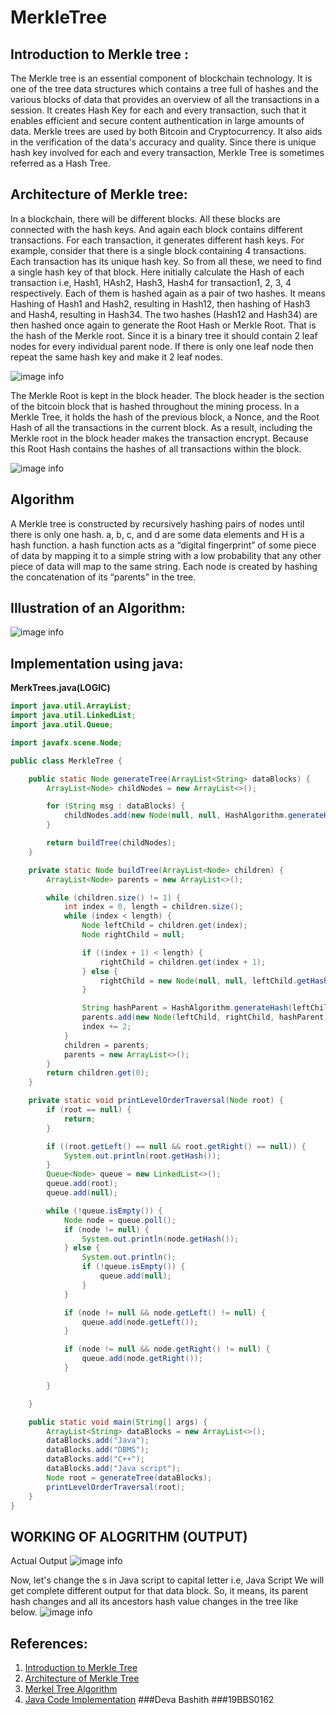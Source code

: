 # MerkleTree

## Introduction to Merkle tree :

The Merkle tree is an essential component of blockchain technology. It is one of the tree data structures which contains a tree full of hashes and the various blocks of data that provides an overview of all the transactions in a session. It creates Hash Key for each and every transaction, such that it enables efficient and secure content authentication in large amounts of data. Merkle trees are used by both Bitcoin and Cryptocurrency. It also aids in the verification of the data's accuracy and quality. Since there is unique hash key involved for each and every transaction, Merkle Tree is sometimes referred as a Hash Tree.

## Architecture of Merkle tree:

In a blockchain, there will be different blocks. All these blocks are connected with the hash keys. And again each block contains different transactions. For each transaction, it generates different hash keys.
 For example, consider that there is a single block containing 4 transactions. Each transaction has its unique hash key. So from all these, we need to find a single hash key of that block. Here initially calculate the Hash of each transaction i.e, Hash1, HAsh2, Hash3, Hash4 for transaction1, 2, 3, 4 respectively. Each of them is hashed again as a pair of two hashes. It means Hashing of Hash1 and Hash2, resulting in Hash12, then hashing of Hash3 and Hash4, resulting in Hash34. The two hashes (Hash12 and Hash34) are then hashed once again to generate the Root Hash or Merkle Root. That is the hash of the Merkle root.
Since it is a binary tree it should contain 2 leaf nodes for every individual parent node. If there is only one leaf node then repeat the same hash key and make it 2 leaf nodes.


![image info](https://miro.medium.com/max/894/1*1e-wyMbvf8-u7Le1LUxTBA.png)

The Merkle Root is kept in the block header. The block header is the section of the bitcoin block that is hashed throughout the mining process. In a Merkle Tree, it holds the hash of the previous block, a Nonce, and the Root Hash of all the transactions in the current block. As a result, including the Merkle root in the block header makes the transaction encrypt. Because this Root Hash contains the hashes of all transactions within the block.

![image info](https://static.javatpoint.com/tutorial/blockchain/images/blockchain-merkle-tree2.png)

## Algorithm

A Merkle tree is constructed by recursively hashing pairs of nodes until there is only one hash.
a, b, c, and d are some data elements and H is a hash function.
a hash function acts as a “digital fingerprint” of some piece of data by mapping it to a simple string with a low probability that any other piece of data will map to the same string.
Each node is created by hashing the concatenation of its “parents” in the tree.

## Illustration of an Algorithm:

![image info](https://miro.medium.com/max/1400/1*prtcx2rVQZmX9oZcyrC_gQ.png)

## Implementation using java:

**MerkTrees.java(LOGIC)**

```java
import java.util.ArrayList;
import java.util.LinkedList;
import java.util.Queue;

import javafx.scene.Node;

public class MerkleTree {

    public static Node generateTree(ArrayList<String> dataBlocks) {
        ArrayList<Node> childNodes = new ArrayList<>();

        for (String msg : dataBlocks) {
            childNodes.add(new Node(null, null, HashAlgorithm.generateHash(msg)));
        }

        return buildTree(childNodes);
    }

    private static Node buildTree(ArrayList<Node> children) {
        ArrayList<Node> parents = new ArrayList<>();

        while (children.size() != 1) {
            int index = 0, length = children.size();
            while (index < length) {
                Node leftChild = children.get(index);
                Node rightChild = null;

                if ((index + 1) < length) {
                    rightChild = children.get(index + 1);
                } else {
                    rightChild = new Node(null, null, leftChild.getHash());
                }

                String hashParent = HashAlgorithm.generateHash(leftChild.getHash() + rightChild.getHash());
                parents.add(new Node(leftChild, rightChild, hashParent));
                index += 2;
            }
            children = parents;
            parents = new ArrayList<>();
        }
        return children.get(0);
    }

    private static void printLevelOrderTraversal(Node root) {
        if (root == null) {
            return;
        }

        if ((root.getLeft() == null && root.getRight() == null)) {
            System.out.println(root.getHash());
        }
        Queue<Node> queue = new LinkedList<>();
        queue.add(root);
        queue.add(null);

        while (!queue.isEmpty()) {
            Node node = queue.poll();
            if (node != null) {
                System.out.println(node.getHash());
            } else {
                System.out.println();
                if (!queue.isEmpty()) {
                    queue.add(null);
                }
            }

            if (node != null && node.getLeft() != null) {
                queue.add(node.getLeft());
            }

            if (node != null && node.getRight() != null) {
                queue.add(node.getRight());
            }

        }

    }

    public static void main(String[] args) {
        ArrayList<String> dataBlocks = new ArrayList<>();
        dataBlocks.add("Java");
        dataBlocks.add("DBMS");
        dataBlocks.add("C++");
        dataBlocks.add("Java script");
        Node root = generateTree(dataBlocks);
        printLevelOrderTraversal(root);
    }
}
```

## WORKING OF ALOGRITHM (OUTPUT)

Actual Output
![image info](https://1.bp.blogspot.com/-qel_meQ_-WU/YKk7LOWIabI/AAAAAAAAt-k/0AnWT3LpgM8xD-kbEznTlhLizUEZczF3QCLcBGAsYHQ/s16000/Screenshot%2B2021-05-22%2Bat%2B10.40.38%2BPM.png)

Now, let's change the s in Java script to capital letter i.e, Java Script
We will get complete different output for that data block. So, it means, its parent hash changes and all its ancestors hash value changes in the tree like below.
![image info](https://1.bp.blogspot.com/-cqwOaUDK_h0/YKk8PcgoFzI/AAAAAAAAt-0/4froByM9UeofivSzHck5wvYxhwv7wpIKQCLcBGAsYHQ/s16000/Screenshot%2B2021-05-22%2Bat%2B10.45.07%2BPM.png)

## References:

1. [Introduction to Merkle Tree](https://www.investopedia.com/terms/m/merkle-tree.asp)
2. [Architecture of Merkle Tree](https://www.javatpoint.com/blockchain-merkle-tree)
2. [Merkel Tree Algorithm](https://www.linkedin.com/pulse/merkle-tree-its-implementation-java-nikhil-goyal/)
3. [Java Code Implementation](https://www.pranaybathini.com/2021/05/merkle-tree.html)
###Deva Bashith
###19BBS0162
